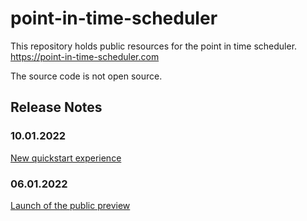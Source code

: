 # point-in-time-scheduler

This repository holds public resources for the point in time scheduler. https://point-in-time-scheduler.com

The source code is not open source.

## Release Notes

### 10.01.2022

[New quickstart experience](https://twitter.com/bahrdev/status/1480504565543931913)

### 06.01.2022

[Launch of the public preview](https://bahr.dev/2022/01/06/point-in-time-scheduler/)
